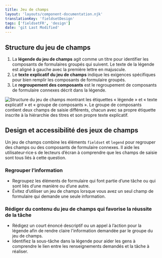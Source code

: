 ```yaml
---
title: Jeu de champs
layout: 'layouts/component-documentation.njk'
translationKey: 'fieldsetDesign'
tags: ['fieldsetFR', 'design']
date: 'git Last Modified'
---
```


## Structure du jeu de champs

<ol class="anatomy-list">
  <li>La <strong>légende du jeu de champs</strong> agit comme un titre pour identifier les composants de formulaires groupés qui suivent. Le texte de la légende est aligné à gauche avec la première lettre en majuscule.</li>
  <li>Le <strong>texte explicatif du jeu de champs</strong> indique les exigences spécifiques pour bien remplir les composants de formulaire groupés.</li>
  <li>Le <strong>regroupement des composants</strong> est le regroupement de composants de formulaire connexes décrit dans la légende.</li>
</ol>

<img class="b-sm b-default p-300" src="/images/fr/components/anatomy/gcds-fieldset-anatomy.svg" alt="Structure du jeu de champs montrant les étiquettes « légende » et « texte explicatif » et « groupe de composants ». Le groupe de composants contient deux champs de saisie différents, chacun avec sa propre étiquette inscrite à la hiérarchie des titres et son propre texte explicatif."/>

## Design et accessibilité des jeux de champs

Un jeu de champs combine les éléments `fieldset` et `legend` pour regrouper des champs ou des composants de formulaire connexes. Il aide les utilisateur·rice·s de lecteurs d’écran à comprendre que les champs de saisie sont tous liés à cette question.

### Regrouper l’information

- Regroupez les éléments de formulaire qui font partie d’une tâche ou qui sont liés d’une manière ou d’une autre.
- Évitez d’utiliser un jeu de champs lorsque vous avez un seul champ de formulaire qui demande une seule information. 

### Rédiger du contenu du jeu de champs qui favorise la réussite de la tâche

- Rédigez un court énoncé descriptif ou un appel à l’action pour la légende afin de rendre claire l'information demandée par le groupe du jeu de champs.
- Identifiez la sous-tâche dans la légende pour aider les gens à comprendre le lien entre les renseignements demandés et la tâche à réaliser.
